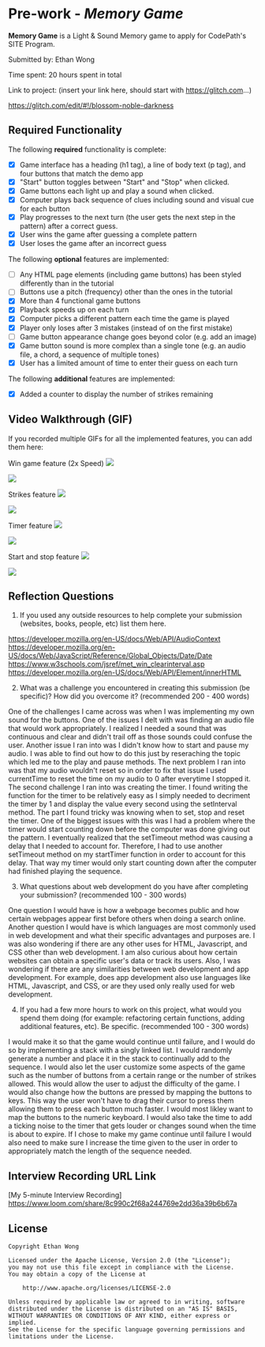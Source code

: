 # Pre-work - _Memory Game_

**Memory Game** is a Light & Sound Memory game to apply for CodePath's SITE Program.

Submitted by: Ethan Wong

Time spent: 20 hours spent in total

Link to project: (insert your link here, should start with https://glitch.com...)

https://glitch.com/edit/#!/blossom-noble-darkness

## Required Functionality

The following **required** functionality is complete:

- [x] Game interface has a heading (h1 tag), a line of body text (p tag), and four buttons that match the demo app
- [x] "Start" button toggles between "Start" and "Stop" when clicked.
- [x] Game buttons each light up and play a sound when clicked.
- [x] Computer plays back sequence of clues including sound and visual cue for each button
- [x] Play progresses to the next turn (the user gets the next step in the pattern) after a correct guess.
- [x] User wins the game after guessing a complete pattern
- [x] User loses the game after an incorrect guess

The following **optional** features are implemented:

- [ ] Any HTML page elements (including game buttons) has been styled differently than in the tutorial
- [ ] Buttons use a pitch (frequency) other than the ones in the tutorial
- [x] More than 4 functional game buttons
- [x] Playback speeds up on each turn
- [x] Computer picks a different pattern each time the game is played
- [x] Player only loses after 3 mistakes (instead of on the first mistake)
- [ ] Game button appearance change goes beyond color (e.g. add an image)
- [x] Game button sound is more complex than a single tone (e.g. an audio file, a chord, a sequence of multiple tones)
- [x] User has a limited amount of time to enter their guess on each turn

The following **additional** features are implemented:

- [x] Added a counter to display the number of strikes remaining

## Video Walkthrough (GIF)

If you recorded multiple GIFs for all the implemented features, you can add them here:

Win game feature (2x Speed)
![](gif1-link-here)

![](https://i.imgur.com/89GPfjT.gif)

Strikes feature
![](gif2-link-here)

![](https://i.imgur.com/1Ddxp1r.gif)

Timer feature
![](gif3-link-here)

![](https://i.imgur.com/yve76so.gif)

Start and stop feature
![](gif4-link-here)

![](https://i.imgur.com/5mNLQhp.gif)

## Reflection Questions

1. If you used any outside resources to help complete your submission (websites, books, people, etc) list them here.

https://developer.mozilla.org/en-US/docs/Web/API/AudioContext
https://developer.mozilla.org/en-US/docs/Web/JavaScript/Reference/Global_Objects/Date/Date
https://www.w3schools.com/jsref/met_win_clearinterval.asp
https://developer.mozilla.org/en-US/docs/Web/API/Element/innerHTML

2. What was a challenge you encountered in creating this submission (be specific)? How did you overcome it? (recommended 200 - 400 words)

One of the challenges I came across was when I was implementing my own sound for the buttons. One of the issues I delt with was finding an audio file that would work appropriately. I realized I needed a sound that was continuous and clear and didn't trail off as those sounds could confuse the user. Another issue I ran into was I didn't know how to start and pause my audio. I was able to find out how to do this just by reseraching the topic which led me to the play and pause methods. The next problem I ran into was that my audio wouldn't reset so in order to fix that issue I used currentTime to reset the time on my audio to 0 after everytime I stopped it.
The second challenge I ran into was creating the timer. I found writing the function for the timer to be relatively easy as I simply needed to decriment the timer by 1 and display the value every second using the setInterval method. The part I found tricky was knowing when to set, stop and reset the timer. One of the biggest issues with this was I had a problem where the timer would start counting down before the computer was done giving out the pattern. I eventually realized that the setTimeout method was causing a delay that I needed to account for. Therefore, I had to use another setTimeout method on my startTimer function in order to account for this delay. That way my timer would only start counting down after the computer had finished playing the sequence.

3. What questions about web development do you have after completing your submission? (recommended 100 - 300 words)

One question I would have is how a webpage becomes public and how certain webpages appear first before others when doing a search online. Another question I would have is which languages are most commonly used in web development and what their specific advantages and purposes are. I was also wondering if there are any other uses for HTML, Javascript, and CSS other than web development. I am also curious about how certain websites can obtain a specific user's data or track its users. Also, I was wondering if there are any similarities between web development and app development. For example, does app development also use languages like HTML, Javascript, and CSS, or are they used only really used for web development.

4. If you had a few more hours to work on this project, what would you spend them doing (for example: refactoring certain functions, adding additional features, etc). Be specific. (recommended 100 - 300 words)

I would make it so that the game would continue until failure, and I would do so by implementing a stack with a singly linked list. I would randomly generate a number and place it in the stack to continually add to the sequence. I would also let the user customize some aspects of the game such as the number of buttons from a certain range or the number of strikes allowed. This would allow the user to adjust the difficulty of the game. I would also change how the buttons are pressed by mapping the buttons to keys. This way the user won't have to drag their cursor to press them allowing them to press each button much faster. I would most likley want to map the buttons to the numeric keyboard. I would also take the time to add a ticking noise to the timer that gets louder or changes sound when the time is about to expire. If I chose to make my game continue until failure I would also need to make sure I increase the time given to the user in order to appropriately match the length of the sequence needed.

## Interview Recording URL Link

[My 5-minute Interview Recording] https://www.loom.com/share/8c990c2f68a244769e2dd36a39b6b67a

## License

    Copyright Ethan Wong

    Licensed under the Apache License, Version 2.0 (the "License");
    you may not use this file except in compliance with the License.
    You may obtain a copy of the License at

        http://www.apache.org/licenses/LICENSE-2.0

    Unless required by applicable law or agreed to in writing, software
    distributed under the License is distributed on an "AS IS" BASIS,
    WITHOUT WARRANTIES OR CONDITIONS OF ANY KIND, either express or implied.
    See the License for the specific language governing permissions and
    limitations under the License.
